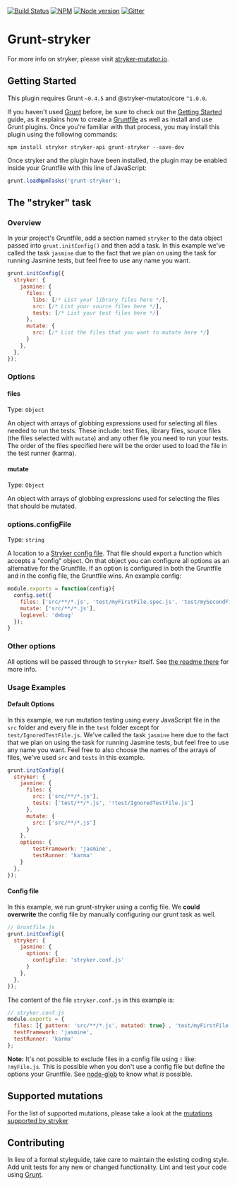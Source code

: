 [![Build Status](https://github.com/stryker-mutator/stryker/workflows/CI/badge.svg)](https://github.com/stryker-mutator/stryker/actions?query=workflow%3ACI+branch%3Amaster)
[![NPM](https://img.shields.io/npm/dm/grunt-stryker.svg)](https://www.npmjs.com/package/grunt-stryker)
[![Node version](https://img.shields.io/node/v/grunt-stryker.svg)](https://img.shields.io/node/v/grunt-stryker.svg)
[![Gitter](https://badges.gitter.im/stryker-mutator/stryker.svg)](https://gitter.im/stryker-mutator/stryker?utm_source=badge&utm_medium=badge&utm_campaign=pr-badge)

# Grunt-stryker

For more info on stryker, please visit [stryker-mutator.io](https://stryker-mutator.io).

## Getting Started
This plugin requires Grunt `~0.4.5` and @stryker-mutator/core `^1.0.0`.

If you haven't used [Grunt](http://gruntjs.com/) before, be sure to check out the [Getting Started](http://gruntjs.com/getting-started) guide, as it explains how to create a [Gruntfile](http://gruntjs.com/sample-gruntfile) as well as install and use Grunt plugins. Once you're familiar with that process, you may install this plugin using the following commands:

```
npm install stryker stryker-api grunt-stryker --save-dev
```

Once stryker and the plugin have been installed, the plugin may be enabled inside your Gruntfile with this line of JavaScript:

```js
grunt.loadNpmTasks('grunt-stryker');
```

## The "stryker" task

### Overview
In your project's Gruntfile, add a section named `stryker` to the data object passed into `grunt.initConfig()` and then add a task.
In this example we've called the task `jasmine` due to the fact that we plan on using the task for running Jasmine tests, but feel free to use any name you want.

```js
grunt.initConfig({
  stryker: {
    jasmine: {
      files: {
        libs: [/* List your library files here */],
        src: [/* List your source files here */],
        tests: [/* List your test files here */]
      },
      mutate: {
        src: [/* List the files that you want to mutate here */]
      }
    },
  },
});
```

### Options

#### files
Type: `Object`

An object with arrays of globbing expressions used for selecting all files needed to run the tests. These include: test files, library files, source files (the files selected with `mutate`) and any other file you need to run your tests. The order of the files specified here will be the order used to load the file in the test runner (karma).

#### mutate
Type: `Object`

An object with arrays of globbing expressions used for selecting the files that should be mutated.

### options.configFile
Type: `string`

A location to a [Stryker config file](https://github.com/stryker-mutator/stryker#config-file). That file should export a function which accepts a "config" object.
On that object you can configure all options as an alternative for the Gruntfile.
If an option is configured in both the Gruntfile and in the config file, the Gruntfile wins.
An example config:
```javascript
module.exports = function(config){
  config.set({
    files: ['src/**/*.js', 'test/myFirstFile.spec.js', 'test/mySecondFile.spec.js'],
    mutate: ['src/**/*.js'],
    logLevel: 'debug'
  });
}
```

### Other options
All options will be passed through to `Stryker` itself. See [the readme there](https://github.com/stryker-mutator/stryker#stryker) for more info.

### Usage Examples

#### Default Options
In this example, we run mutation testing using every JavaScript file in the `src` folder and every file in the `test` folder except for `test/IgnoredTestFile.js`.
We've called the task `jasmine` here due to the fact that we plan on using the task for running Jasmine tests, but feel free to use any name you want.
Feel free to also choose the names of the arrays of files, we've used `src` and `tests` in this example.

```js
grunt.initConfig({
  stryker: {
    jasmine: {
      files: {
        src: ['src/**/*.js'],
        tests: ['test/**/*.js', '!test/IgnoredTestFile.js']
      },
      mutate: {
        src: ['src/**/*.js']
      }
    },
    options: {
        testFramework: 'jasmine',
        testRunner: 'karma'
    }
  },
});
```

#### Config file
In this example, we run grunt-stryker using a config file. We **could overwrite** the config file by manually configuring our grunt task as well.

```js
// Gruntfile.js
grunt.initConfig({
  stryker: {
    jasmine: {
      options: {
        configFile: 'stryker.conf.js'
      }
    },
  },
});
```

The content of the file `stryker.conf.js` in this example is:

```javascript
// stryker.conf.js
module.exports = {
  files: [{ pattern: 'src/**/*.js', mutated: true} , 'test/myFirstFile.spec.js', 'test/mySecondFile.spec.js'],
  testFramework: 'jasmine',
  testRunner: 'karma'
};
```
**Note:** It's not possible to exclude files in a config file using `!` like: `!myFile.js`. This is possible when you don't use a config file but define the options your Gruntfile.
See [node-glob](https://github.com/isaacs/node-glob#glob) to know what *is* possible.

## Supported mutations
For the list of supported mutations, please take a look at the [mutations supported by stryker](https://github.com/stryker-mutator/stryker#supported-mutations)

## Contributing
In lieu of a formal styleguide, take care to maintain the existing coding style. Add unit tests for any new or changed functionality. Lint and test your code using [Grunt](http://gruntjs.com/).

